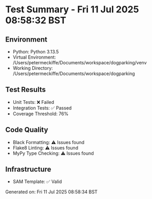 # Test Summary - Fri 11 Jul 2025 08:58:32 BST

## Environment
- Python: Python 3.13.5
- Virtual Environment: /Users/petermeckiffe/Documents/workspace/dogparking/venv
- Working Directory: /Users/petermeckiffe/Documents/workspace/dogparking

## Test Results
- Unit Tests: ❌ Failed
- Integration Tests: ✅ Passed
- Coverage Threshold: 76%

## Code Quality
- Black Formatting: ⚠️ Issues found
- Flake8 Linting: ⚠️ Issues found
- MyPy Type Checking: ⚠️ Issues found

## Infrastructure
- SAM Template: ✅ Valid

Generated on: Fri 11 Jul 2025 08:58:34 BST
